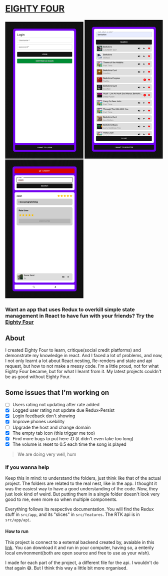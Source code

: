 # [**EIGHTY FOUR**](https://eightyfour.vercel.app)

<img src="./demo/eightyfour1.png" width="250"/>
<img src="./demo/eightyfour2.png" width="250"/>
<img src="./demo/eightyfour3.png" width="250"/>

### **Want an app that uses Redux to overkill simple state management in React to have fun with your friends? Try the [Eighty Four](https://eightyfour.vercel.app)**

## **About**
I created Eighty Four to learn, critique(social credit platforms) and demonstrate my knowledge in react. And I faced a lot of problems, and now, I not only learnt a lot about React nesting, Re-renders and state and api request, but how to not make a messy code. I'm a little proud, not for what Eighty Four became, but for what I learnt from it. My latest projects couldn't be as good without Eighty Four.

## **Some issues that I'm working on**

- [ ] Users rating not updating after rate added
- [x] Logged user rating not update due Redux-Persist
- [x] Login feedback don't showing
- [x] Improve phones usebility
- [ ] Upgrade the host and change domain
- [x] The empty tab icon (this trigger me too)
- [x] Find more bugs to put here :D (it didn't even take too long)
- [x] The volume is reset to 0.5 each time the song is played

> We are doing very well, hum

### **If you wanna help**

Keep this in mind: to understand the folders, just think like that of the actual project. The folders are related to the real nest, like in the app. I thought it was the easiest way to have a good understanding of the code. Now, they just look kind of weird. But putting them in a single folder doesn't look very good to me, even more so when multiple components.

Everything follows its respective documentation. You will find the Redux stuff in `src/app`, and its "slices" in `src/features`. The RTK api is in `src/app/api`.


#### **How to run**
This project is connect to a external backend created by, avaiable in this [link](https://github.com/vonweinkeller/eightyfourserver). You can download it and run in your computer, having so, a enterily local environment(both are open source and free to use as your wish).

I made for each part of the project, a different file for the api. I wouldn't do that again 😅. But I think this way a little bit more organised.